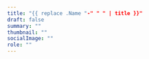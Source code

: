 ```yaml
---
title: "{{ replace .Name "-" " " | title }}"
draft: false
summary: ""
thumbnail: ""
socialImage: ""
role: ""
---
```


